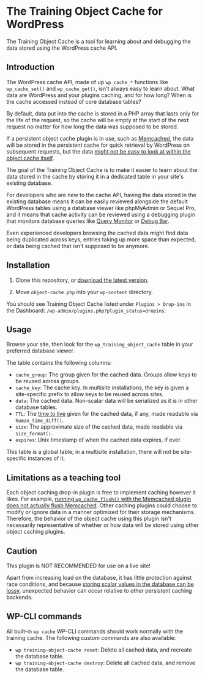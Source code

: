 # The Training Object Cache for WordPress

The Training Object Cache is a tool for learning about and debugging the data stored using the WordPress cache API.

## Introduction

The WordPress cache API, made of up `wp_cache_*` functions like `wp_cache_set()` and `wp_cache_get()`, isn't always easy to learn about. What data are WordPress and your plugins caching, and for how long? When is the cache accessed instead of core database tables?

By default, data put into the cache is stored in a PHP array that lasts only for the life of the request, so the cache will be empty at the start of the next request no matter for how long the data was supposed to be stored.

If a persistent object cache plugin is in use, such as [Memcached](https://wordpress.org/plugins/memcached/), the data will be stored in the persistent cache for quick retrieval by WordPress on subsequent requests, but the data [might not be easy to look at within the object cache itself](https://stackoverflow.com/questions/8420776/how-do-i-view-the-data-in-memcache).

The goal of the Training Object Cache is to make it easier to learn about the data stored in the cache by storing it in a dedicated table in your site's existing database.

For developers who are new to the cache API, having the data stored in the existing database means it can be easily reviewed alongside the default WordPress tables using a database viewer like phpMyAdmin or Sequel Pro, and it means that cache activity can be reviewed using a debugging plugin that monitors database queries like [Query Monitor](https://wordpress.org/plugins/query-monitor/) or [Debug Bar](https://wordpress.org/plugins/debug-bar/).

Even experienced developers browsing the cached data might find data being duplicated across keys, entries taking up more space than expected, or data being cached that isn't supposed to be anymore.

## Installation

1. Clone this repository, or [download the latest version](https://github.com/dlh01/wp-training-object-cache/archive/main.zip).

2. Move `object-cache.php` into your `wp-content` directory.

You should see Training Object Cache listed under `Plugins > Drop-ins` in the Dashboard: `/wp-admin/plugins.php?plugin_status=dropins`.

## Usage

Browse your site, then look for the `wp_training_object_cache` table in your preferred database viewer.

The table contains the following columns:

* `cache_group`: The group given for the cached data. Groups allow keys to be reused across groups.
* `cache_key`: The cache key. In multisite installations, the key is given a site-specific prefix to allow keys to be reused across sites.
* `data`: The cached data. Non-scalar data will be serialized as it is in other database tables.
* `TTL`: The [time to live](https://en.wikipedia.org/wiki/Time_to_live) given for the cached data, if any, made readable via `human_time_diff()`.
* `size`: The approximate size of the cached data, made readable via `size_format()`.
* `expires`: Unix timestamp of when the cached data expires, if ever.

This table is a global table; in a multisite installation, there will not be site-specific instances of it.

## Limitations as a teaching tool

Each object caching drop-in plugin is free to implement caching however it likes. For example, [running `wp_cache_flush()` with the Memcached plugin does not actually flush Memcached](https://plugins.trac.wordpress.org/browser/memcached/tags/3.2.2/object-cache.php#L270). Other caching plugins could choose to modify or ignore data in a manner optimized for their storage mechanisms. Therefore, the behavior of the object cache using this plugin isn't necessarily representative of whether or how data will be stored using other object caching plugins.

## Caution

This plugin is NOT RECOMMENDED for use on a live site!

Apart from increasing load on the database, it has little protection against race conditions, and because [storing scalar values in the database can be lossy](https://core.trac.wordpress.org/ticket/22192), unexpected behavior can occur relative to other persistent caching backends.

## WP-CLI commands

All built-in `wp cache` WP-CLI commands should work normally with the training cache. The following custom commands are also available:

* `wp training-object-cache reset`: Delete all cached data, and recreate the database table.
* `wp training-object-cache destroy`: Delete all cached data, and remove the database table.

